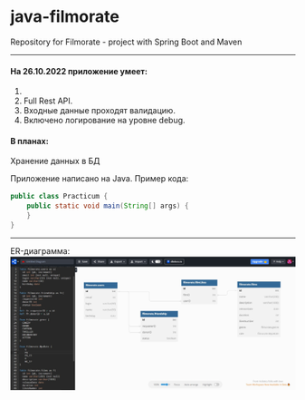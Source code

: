 # java-filmorate
Repository for Filmorate - project with Spring Boot and Maven

------

#### На 26.10.2022 приложение умеет:
1. 
2. Full Rest API.
2. Входные данные проходят валидацию.
3. Включено логирование на уровне debug.

#### В планах:
Хранение данных в БД

Приложение написано на Java. Пример кода:
```java
public class Practicum {
    public static void main(String[] args) {
    }
}
```
------
ER-диаграмма:
![ER-диаграмма](src\main\java\ru\yandex\practicum\filmorate\images\ER_filmorate.jpg)